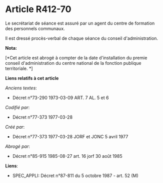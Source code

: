 # Article R412-70

Le secrétariat de séance est assuré par un agent du centre de formation des personnels communaux.

Il est dressé procès-verbal de chaque séance du conseil d'administration.

**Nota:**

[*Cet article est abrogé à compter de la date d'installation du premie conseil d'administration du centre national de la
fonction publique territoriale. *]

**Liens relatifs à cet article**

_Anciens textes_:

  - Décret n°73-290 1973-03-09 ART. 7 AL. 5 et 6

_Codifié par_:

  - Décret n°77-373 1977-03-28

_Créé par_:

  - Décret n°77-373 1977-03-28 JORF et JONC 5 avril 1977

_Abrogé par_:

  - Décret n°85-915 1985-08-27 art. 16 jorf 30 août 1985

**Liens**:

  - SPEC_APPLI: Décret n°87-811 du 5 octobre 1987 - art. 52 (M)
